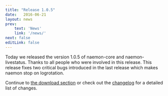 ```yaml
---
title: "Release 1.0.5"
date:   2016-06-21
layout: news
prev:
    text: 'News'
    link: '/news/'
next: false
editLink: false
---
```


Today we released the version 1.0.5 of naemon-core and naemon-livestatus. Thanks to all
people who were involved in this release. This release fixes two critical bugs introduced
in the last release which makes naemon stop on logrotation.

Continue to [the download section](/download) or check out the [changelog](/documentation/usersguide/whatsnew) for
a detailed list of changes.
